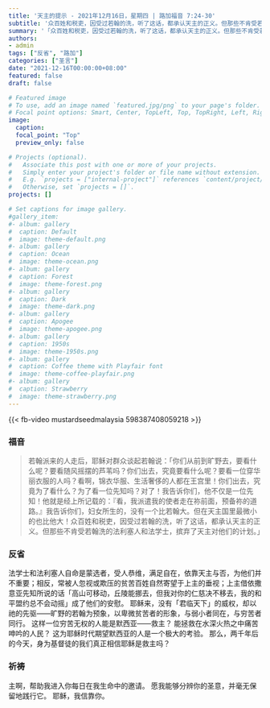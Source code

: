 ```yaml
---
title: '天主的提示 - 2021年12月16日，星期四 | 路加福音 7:24-30'
subtitle: '众百姓和税吏，因受过若翰的洗，听了这话，都承认天主的正义。但那些不肯受若翰洗的法利塞人和法学士，摈弃了天主对他们的计划。'
summary: '「众百姓和税吏，因受过若翰的洗，听了这话，都承认天主的正义。但那些不肯受若翰洗的法利塞人和法学士，摈弃了天主对他们的计划。'
authors:
- admin
tags: ["反省", "路加"]
categories: ["圣言"]
date: "2021-12-16T00:00:00+08:00"
featured: false
draft: false

# Featured image
# To use, add an image named `featured.jpg/png` to your page's folder.
# Focal point options: Smart, Center, TopLeft, Top, TopRight, Left, Right, BottomLeft, Bottom, BottomRight
image:
  caption:
  focal_point: "Top"
  preview_only: false

# Projects (optional).
#   Associate this post with one or more of your projects.
#   Simply enter your project's folder or file name without extension.
#   E.g. `projects = ["internal-project"]` references `content/project/deep-learning/index.md`.
#   Otherwise, set `projects = []`.
projects: []

# Set captions for image gallery.
#gallery_item:
#- album: gallery
#  caption: Default
#  image: theme-default.png
#- album: gallery
#  caption: Ocean
#  image: theme-ocean.png
#- album: gallery
#  caption: Forest
#  image: theme-forest.png
#- album: gallery
#  caption: Dark
#  image: theme-dark.png
#- album: gallery
#  caption: Apogee
#  image: theme-apogee.png
#- album: gallery
#  caption: 1950s
#  image: theme-1950s.png
#- album: gallery
#  caption: Coffee theme with Playfair font
#  image: theme-coffee-playfair.png
#- album: gallery
#  caption: Strawberry
#  image: theme-strawberry.png
---
```


{{< fb-video mustardseedmalaysia 598387408059218 >}}

### 福音
> 若翰派来的人走后，耶稣对群众谈起若翰说：「你们从前到旷野去，要看什么呢？要看随风摇摆的芦苇吗？你们出去，究竟要看什么呢？要看一位穿华丽衣服的人吗？看啊，锦衣华服、生活奢侈的人都在王宫里！你们出去，究竟为了看什么？为了看一位先知吗？对了！我告诉你们，他不仅是一位先知！他就是经上所记载的：『看，我派遣我的使者走在祢前面，预备祢的道路。』我告诉你们，妇女所生的，没有一个比若翰大。但在天主国里最微小的也比他大！众百姓和税吏，因受过若翰的洗，听了这话，都承认天主的正义。但那些不肯受若翰洗的法利塞人和法学士，摈弃了天主对他们的计划。」

### 反省
法学士和法利塞人自命是蒙选者，受人恭维，满足自在，依靠天主与否，为他们并不重要；相反，常被人忽视或欺压的贫苦百姓自然寄望于上主的垂视；上主借依撒意亚先知所说的话「高山可移动，丘陵能挪去，但我对你的仁慈决不移去，我的和平盟约总不会动摇」成了他们的安慰。 耶稣来，没有「君临天下」的威权，却以祂的先驱——旷野的若翰为预象，以卑微贫苦者的形象，与弱小者同在，与穷苦者同行。 这样一位穷苦无权的人能是默西亚——救主？ 能拯救在水深火热之中痛苦呻吟的人民？ 这为耶稣时代期望默西亚的人是一个极大的考验。 那么，两千年后的今天，身为基督徒的我们真正相信耶稣是救主吗？

### 祈祷
主啊，帮助我进入你每日在我生命中的邀请。 愿我能够分辨你的圣意，并毫无保留地践行它。 耶稣，我信靠你。
